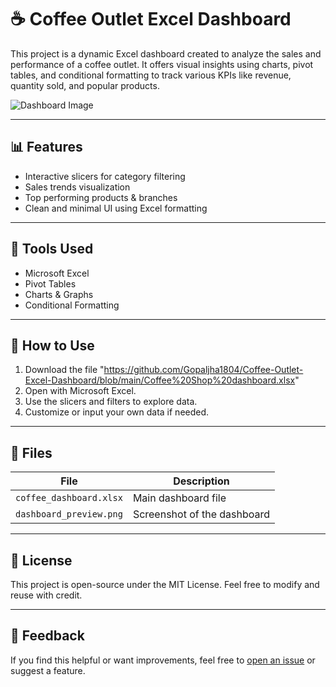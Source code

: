 # ☕ Coffee Outlet Excel Dashboard

This project is a dynamic Excel dashboard created to analyze the sales and performance of a coffee outlet. It offers visual insights using charts, pivot tables, and conditional formatting to track various KPIs like revenue, quantity sold, and popular products.

![Dashboard Image](https://github.com/user-attachments/assets/f9e4f9af-5745-4037-b655-5a0c7145ec72)

---

## 📊 Features

- Interactive slicers for category filtering
- Sales trends visualization
- Top performing products & branches
- Clean and minimal UI using Excel formatting

---

## 🧩 Tools Used

- Microsoft Excel
- Pivot Tables
- Charts & Graphs
- Conditional Formatting

---

## 🔧 How to Use

1. Download the file "https://github.com/Gopaljha1804/Coffee-Outlet-Excel-Dashboard/blob/main/Coffee%20Shop%20dashboard.xlsx"
2. Open with Microsoft Excel.
3. Use the slicers and filters to explore data.
4. Customize or input your own data if needed.

---

## 📁 Files

| File | Description |
|------|-------------|
| `coffee_dashboard.xlsx` | Main dashboard file |
| `dashboard_preview.png` | Screenshot of the dashboard |

---

## 📄 License

This project is open-source under the MIT License. Feel free to modify and reuse with credit.

---

## 💬 Feedback

If you find this helpful or want improvements, feel free to [open an issue](https://github.com/yourusername/coffee-dashboard/issues) or suggest a feature.

